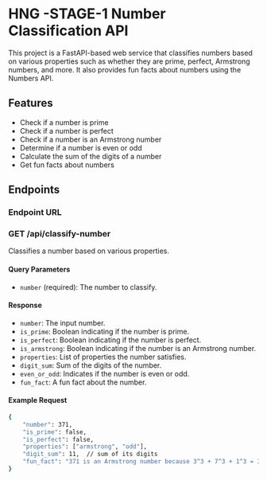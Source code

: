 #  HNG -STAGE-1 Number Classification API

This project is a FastAPI-based web service that classifies numbers based on various properties such as whether they are prime, perfect, Armstrong numbers, and more. It also provides fun facts about numbers using the Numbers API.

## Features

- Check if a number is prime
- Check if a number is perfect
- Check if a number is an Armstrong number
- Determine if a number is even or odd
- Calculate the sum of the digits of a number
- Get fun facts about numbers

## Endpoints

### Endpoint URL

### GET /api/classify-number

Classifies a number based on various properties.

#### Query Parameters

- `number` (required): The number to classify.

#### Response

- `number`: The input number.
- `is_prime`: Boolean indicating if the number is prime.
- `is_perfect`: Boolean indicating if the number is perfect.
- `is_armstrong`: Boolean indicating if the number is an Armstrong number.
- `properties`: List of properties the number satisfies.
- `digit_sum`: Sum of the digits of the number.
- `even_or_odd`: Indicates if the number is even or odd.
- `fun_fact`: A fun fact about the number.

#### Example Request

```sh
{
    "number": 371,
    "is_prime": false,
    "is_perfect": false,
    "properties": ["armstrong", "odd"],
    "digit_sum": 11,  // sum of its digits
    "fun_fact": "371 is an Armstrong number because 3^3 + 7^3 + 1^3 = 371" //gotten from the numbers API
}

```
